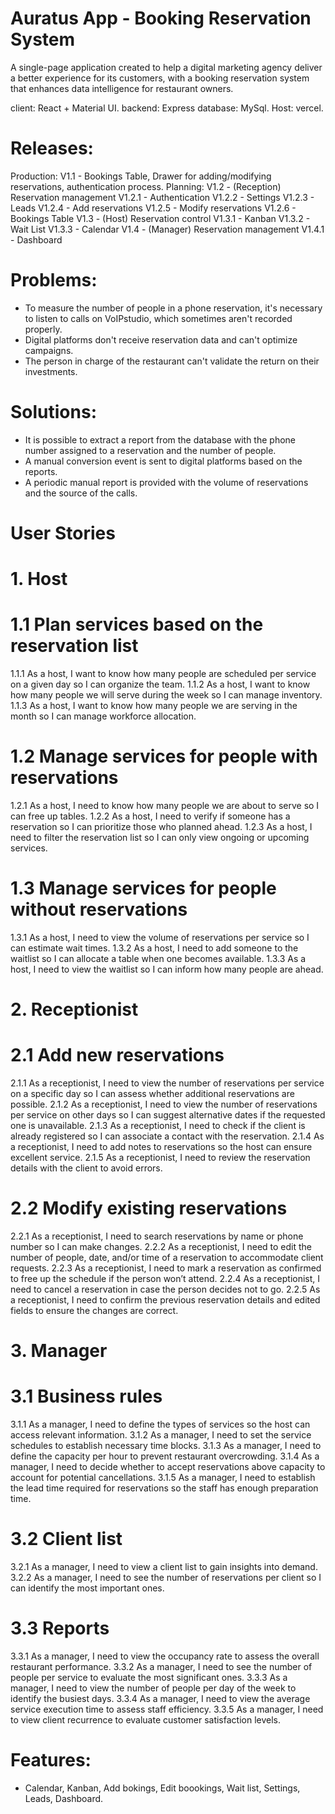 ﻿# Auratus App - Booking Reservation System
A single-page application created to help a digital marketing agency deliver a better experience for its customers, with a booking reservation system that enhances data intelligence for restaurant owners.

client: React + Material UI.
backend: Express
database: MySql.
Host: vercel.

# Releases:
Production:
V1.1 - Bookings Table, Drawer for adding/modifying reservations, authentication process.
Planning:
V1.2 - (Reception) Reservation management
V1.2.1 - Authentication
V1.2.2 - Settings
V1.2.3 - Leads
V1.2.4 - Add reservations
V1.2.5 - Modify reservations
V1.2.6 - Bookings Table
V1.3 - (Host) Reservation control
V1.3.1 - Kanban
V1.3.2 - Wait List
V1.3.3 - Calendar
V1.4 - (Manager) Reservation management
V1.4.1 - Dashboard

# Problems:
- To measure the number of people in a phone reservation, it's necessary to listen to calls on VoIPstudio, which sometimes aren't recorded properly.
- Digital platforms don't receive reservation data and can't optimize campaigns.
- The person in charge of the restaurant can't validate the return on their investments.

# Solutions:
- It is possible to extract a report from the database with the phone number assigned to a reservation and the number of people.
- A manual conversion event is sent to digital platforms based on the reports.
- A periodic manual report is provided with the volume of reservations and the source of the calls.

# User Stories #

# 1. Host
# 1.1 Plan services based on the reservation list
1.1.1 As a host, I want to know how many people are scheduled per service on a given day so I can organize the team.
1.1.2 As a host, I want to know how many people we will serve during the week so I can manage inventory.
1.1.3 As a host, I want to know how many people we are serving in the month so I can manage workforce allocation.

# 1.2 Manage services for people with reservations
1.2.1 As a host, I need to know how many people we are about to serve so I can free up tables.
1.2.2 As a host, I need to verify if someone has a reservation so I can prioritize those who planned ahead.
1.2.3 As a host, I need to filter the reservation list so I can only view ongoing or upcoming services.

# 1.3 Manage services for people without reservations
1.3.1 As a host, I need to view the volume of reservations per service so I can estimate wait times.
1.3.2 As a host, I need to add someone to the waitlist so I can allocate a table when one becomes available.
1.3.3 As a host, I need to view the waitlist so I can inform how many people are ahead.

# 2. Receptionist
# 2.1 Add new reservations
2.1.1 As a receptionist, I need to view the number of reservations per service on a specific day so I can assess whether additional reservations are possible.
2.1.2 As a receptionist, I need to view the number of reservations per service on other days so I can suggest alternative dates if the requested one is unavailable.
2.1.3 As a receptionist, I need to check if the client is already registered so I can associate a contact with the reservation.
2.1.4 As a receptionist, I need to add notes to reservations so the host can ensure excellent service.
2.1.5 As a receptionist, I need to review the reservation details with the client to avoid errors.

# 2.2 Modify existing reservations
2.2.1 As a receptionist, I need to search reservations by name or phone number so I can make changes.
2.2.2 As a receptionist, I need to edit the number of people, date, and/or time of a reservation to accommodate client requests.
2.2.3 As a receptionist, I need to mark a reservation as confirmed to free up the schedule if the person won’t attend.
2.2.4 As a receptionist, I need to cancel a reservation in case the person decides not to go.
2.2.5 As a receptionist, I need to confirm the previous reservation details and edited fields to ensure the changes are correct.

# 3. Manager
# 3.1 Business rules
3.1.1 As a manager, I need to define the types of services so the host can access relevant information.
3.1.2 As a manager, I need to set the service schedules to establish necessary time blocks.
3.1.3 As a manager, I need to define the capacity per hour to prevent restaurant overcrowding.
3.1.4 As a manager, I need to decide whether to accept reservations above capacity to account for potential cancellations.
3.1.5 As a manager, I need to establish the lead time required for reservations so the staff has enough preparation time.

# 3.2 Client list
3.2.1 As a manager, I need to view a client list to gain insights into demand.
3.2.2 As a manager, I need to see the number of reservations per client so I can identify the most important ones.

# 3.3 Reports
3.3.1 As a manager, I need to view the occupancy rate to assess the overall restaurant performance.
3.3.2 As a manager, I need to see the number of people per service to evaluate the most significant ones.
3.3.3 As a manager, I need to view the number of people per day of the week to identify the busiest days.
3.3.4 As a manager, I need to view the average service execution time to assess staff efficiency.
3.3.5 As a manager, I need to view client recurrence to evaluate customer satisfaction levels.

# Features:
- Calendar, Kanban, Add bokings, Edit boookings, Wait list, Settings, Leads, Dashboard.
